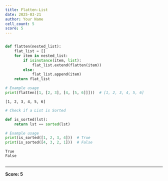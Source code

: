 ```yaml
---
title: Flatten-List
date: 2025-03-21
author: Your Name
cell_count: 5
score: 5
---
```


```python

```


```python
def flatten(nested_list):
    flat_list = []
    for item in nested_list:
        if isinstance(item, list):
            flat_list.extend(flatten(item))
        else:
            flat_list.append(item)
    return flat_list

# Example usage
print(flatten([1, [2, 3], [4, [5, 6]]]))  # [1, 2, 3, 4, 5, 6]

```

    [1, 2, 3, 4, 5, 6]



```python
# Check if a List is Sorted
```


```python
def is_sorted(lst):
    return lst == sorted(lst)

# Example usage
print(is_sorted([1, 2, 3, 4]))  # True
print(is_sorted([4, 3, 2, 1]))  # False

```

    True
    False



```python

```


---
**Score: 5**